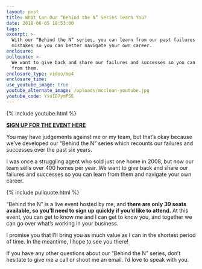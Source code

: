 ```yaml
---
layout: post
title: What Can Our “Behind the N” Series Teach You?
date: 2018-06-05 18:53:00
tags:
excerpt: >-
  With our “Behind the N” series, you can learn from our past failures and
  mistakes so you can better navigate your own career.
enclosure:
pullquote: >-
  We want to give back and share our failures and successes so you can learn
  from them.
enclosure_type: video/mp4
enclosure_time:
use_youtube_image: true
youtube_alternate_image: /uploads/mcclean-youtube.jpg
youtube_code: Ysu1D7ymPSE
---
```


{% include youtube.html %}

**[SIGN UP FOR THE EVENT HERE](https://www.eventbrite.com/e/behind-the-n-tickets-46111800637)**

You may have judgements against me or my team, but that’s okay because we’ve developed our “Behind the N” series which recounts our failures and successes over the past six years.

I was once a struggling agent who sold just one home in 2008, but now our team sells over 400 homes per year. We want to give back and share our failures and successes so you can learn from them and navigate your own career.

{% include pullquote.html %}

“Behind the N” is a live event hosted by me, and **there are only 39 seats available, so you’ll need to sign up quickly if you’d like to attend.** At this event, you can get to know me and I can get to know you, and together we can go over what’s working in your business.

I promise you that I’ll bring you as much value as I can in the shortest period of time. In the meantime, I hope to see you there!

If you have any other questions about our “Behind the N” series, don’t hesitate to give me a call or shoot me an email. I’d love to speak with you.